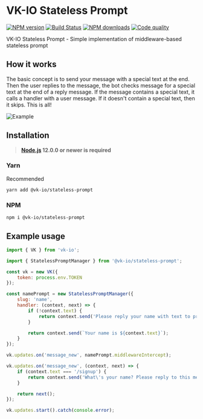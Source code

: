# VK-IO Stateless Prompt 
<a href="https://www.npmjs.com/package/@vk-io/stateless-prompt"><img src="https://img.shields.io/npm/v/@vk-io/stateless-prompt.svg?style=flat-square" alt="NPM version"></a>
<a href="https://github.com/negezor/vk-io/actions/workflows/tests.yml"><img src="https://img.shields.io/github/workflow/status/negezor/vk-io/VK-IO CI?style=flat-square" alt="Build Status"></a>
<a href="https://www.npmjs.com/package/@vk-io/stateless-prompt"><img src="https://img.shields.io/npm/dt/@vk-io/stateless-prompt.svg?style=flat-square" alt="NPM downloads"></a>
<a href="https://www.codacy.com/app/negezor/vk-io"><img src="https://img.shields.io/codacy/grade/25ee36d46e6e498981a74f8b0653aacc.svg?style=flat-square" alt="Code quality"></a>

VK-IO Stateless Prompt - Simple implementation of middleware-based stateless prompt

## How it works

The basic concept is to send your message with a special text at the end. Then the user replies to the message, the bot checks message for a special text at the end of a reply message. If the message contains a special text, it calls a handler with a user message. If it doesn't contain a special text, then it skips. This is all!

![Example](https://user-images.githubusercontent.com/9392723/134985949-e5cf1758-0469-428e-85ed-12229e36e58b.png)

## Installation
> **[Node.js](https://nodejs.org/) 12.0.0 or newer is required**  

### Yarn
Recommended
```
yarn add @vk-io/stateless-prompt
```

### NPM
```
npm i @vk-io/stateless-prompt
```

## Example usage
```js
import { VK } from 'vk-io';

import { StatelessPromptManager } from '@vk-io/stateless-prompt';

const vk = new VK({
	token: process.env.TOKEN
});

const namePrompt = new StatelessPromptManager({
	slug: 'name',
	handler: (context, next) => {
		if (!context.text) {
			return context.send('Please reply your name with text to previous message');
		}

		return context.send(`Your name is ${context.text}`);
	}
});

vk.updates.on('message_new', namePrompt.middlewareIntercept);

vk.updates.on('message_new', (context, next) => {
	if (context.text === '/signup') {
		return context.send('What\'s your name? Please reply to this message. ' + namePrompt.suffix);
	}

	return next();
});

vk.updates.start().catch(console.error);
```
